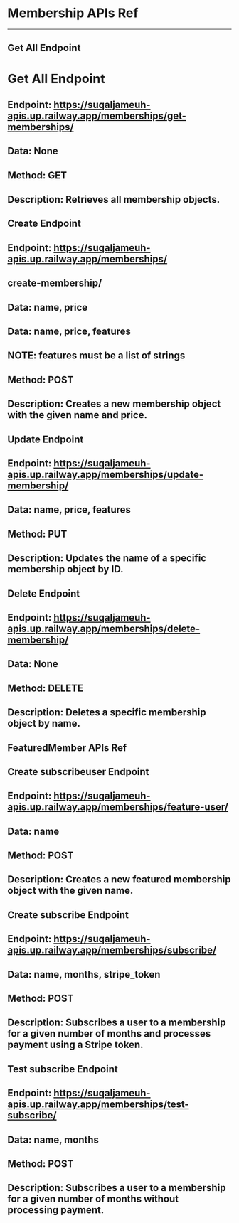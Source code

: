 # Membership APIs Ref

---

 
## Get All Endpoint
 
# Get All Endpoint
 

## Endpoint: https://suqaljameuh-apis.up.railway.app/memberships/get-memberships/

## Data: None

## Method: GET

## Description: Retrieves all membership objects.

 
## Create Endpoint

## Endpoint: https://suqaljameuh-apis.up.railway.app/memberships/
## create-membership/

## Data: name, price
 
## Data: name, price, features

## NOTE: features must be a list of strings
 

## Method: POST

## Description: Creates a new membership object with the given name and price.

## Update Endpoint

## Endpoint: https://suqaljameuh-apis.up.railway.app/memberships/update-membership/

## Data: name, price, features

## Method: PUT

## Description: Updates the name of a specific membership object by ID.

## Delete Endpoint

## Endpoint: https://suqaljameuh-apis.up.railway.app/memberships/delete-membership/<name>

## Data: None

## Method: DELETE

## Description: Deletes a specific membership object by name.

## FeaturedMember APIs Ref

## Create subscribeuser Endpoint

## Endpoint: https://suqaljameuh-apis.up.railway.app/memberships/feature-user/

## Data: name
 

## Method: POST

## Description: Creates a new featured membership object with the given name.

## Create subscribe Endpoint

## Endpoint: https://suqaljameuh-apis.up.railway.app/memberships/subscribe/

## Data: name, months, stripe_token

## Method: POST

## Description: Subscribes a user to a membership for a given number of months and processes payment using a Stripe token.

## Test subscribe Endpoint

## Endpoint: https://suqaljameuh-apis.up.railway.app/memberships/test-subscribe/

## Data: name, months

## Method: POST

## Description: Subscribes a user to a membership for a given number of months without processing payment.
 
